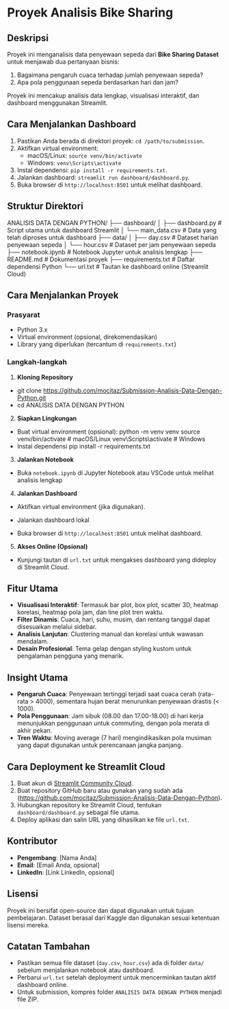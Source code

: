 # Proyek Analisis Bike Sharing

## Deskripsi
Proyek ini menganalisis data penyewaan sepeda dari **Bike Sharing Dataset** untuk menjawab dua pertanyaan bisnis:
1. Bagaimana pengaruh cuaca terhadap jumlah penyewaan sepeda?
2. Apa pola penggunaan sepeda berdasarkan hari dan jam?

Proyek ini mencakup analisis data lengkap, visualisasi interaktif, dan dashboard menggunakan Streamlit.

## Cara Menjalankan Dashboard
1. Pastikan Anda berada di direktori proyek: `cd /path/to/submission`.
2. Aktifkan virtual environment:
   - macOS/Linux: `source venv/bin/activate`
   - Windows: `venv\Scripts\activate`
3. Instal dependensi: `pip install -r requirements.txt`.
4. Jalankan dashboard: `streamlit run dashboard/dashboard.py`.
5. Buka browser di `http://localhost:8501` untuk melihat dashboard.

## Struktur Direktori
ANALISIS DATA DENGAN PYTHON/
├── dashboard/
│   ├── dashboard.py          # Script utama untuk dashboard Streamlit
│   └── main_data.csv        # Data yang telah diproses untuk dashboard
├── data/
│   ├── day.csv             # Dataset harian penyewaan sepeda
│   └── hour.csv            # Dataset per jam penyewaan sepeda
├── notebook.ipynb          # Notebook Jupyter untuk analisis lengkap
├── README.md               # Dokumentasi proyek
├── requirements.txt        # Daftar dependensi Python
└── url.txt                 # Tautan ke dashboard online (Streamlit Cloud)


## Cara Menjalankan Proyek

### Prasyarat
- Python 3.x
- Virtual environment (opsional, direkomendasikan)
- Library yang diperlukan (tercantum di `requirements.txt`)

### Langkah-langkah
1. **Kloning Repository**
- git clone https://github.com/mocitaz/Submission-Analisis-Data-Dengan-Python.git
- cd ANALISIS DATA DENGAN PYTHON

2. **Siapkan Lingkungan**
- Buat virtual environment (opsional):
  python -m venv venv
  source venv/bin/activate  # macOS/Linux
  venv\Scripts\activate     # Windows
- Instal dependensi pip install -r requirements.txt


3. **Jalankan Notebook**
- Buka `notebook.ipynb` di Jupyter Notebook atau VSCode untuk melihat analisis lengkap


4. **Jalankan Dashboard**
- Aktifkan virtual environment (jika digunakan).
- Jalankan dashboard lokal

- Buka browser di `http://localhost:8501` untuk melihat dashboard.

5. **Akses Online (Opsional)**
- Kunjungi tautan di `url.txt` untuk mengakses dashboard yang dideploy di Streamlit Cloud.

## Fitur Utama
- **Visualisasi Interaktif**: Termasuk bar plot, box plot, scatter 3D, heatmap korelasi, heatmap pola jam, dan line plot tren waktu.
- **Filter Dinamis**: Cuaca, hari, suhu, musim, dan rentang tanggal dapat disesuaikan melalui sidebar.
- **Analisis Lanjutan**: Clustering manual dan korelasi untuk wawasan mendalam.
- **Desain Profesional**: Tema gelap dengan styling kustom untuk pengalaman pengguna yang menarik.

## Insight Utama
- **Pengaruh Cuaca**: Penyewaan tertinggi terjadi saat cuaca cerah (rata-rata > 4000), sementara hujan berat menurunkan penyewaan drastis (< 1000).
- **Pola Penggunaan**: Jam sibuk (08.00 dan 17.00-18.00) di hari kerja menunjukkan penggunaan untuk commuting, dengan pola merata di akhir pekan.
- **Tren Waktu**: Moving average (7 hari) mengindikasikan pola musiman yang dapat digunakan untuk perencanaan jangka panjang.

## Cara Deployment ke Streamlit Cloud
1. Buat akun di [Streamlit Community Cloud](https://streamlit.io/cloud).
2. Buat repository GitHub baru atau gunakan yang sudah ada (https://github.com/mocitaz/Submission-Analisis-Data-Dengan-Python).
3. Hubungkan repository ke Streamlit Cloud, tentukan `dashboard/dashboard.py` sebagai file utama.
4. Deploy aplikasi dan salin URL yang dihasilkan ke file `url.txt`.

## Kontributor
- **Pengembang**: [Nama Anda]  
- **Email**: [Email Anda, opsional]  
- **LinkedIn**: [Link LinkedIn, opsional]  

## Lisensi
Proyek ini bersifat open-source dan dapat digunakan untuk tujuan pembelajaran. Dataset berasal dari Kaggle dan digunakan sesuai ketentuan lisensi mereka.

## Catatan Tambahan
- Pastikan semua file dataset (`day.csv`, `hour.csv`) ada di folder `data/` sebelum menjalankan notebook atau dashboard.
- Perbarui `url.txt` setelah deployment untuk mencerminkan tautan aktif dashboard online.
- Untuk submission, kompres folder `ANALISIS DATA DENGAN PYTHON` menjadi file ZIP.
